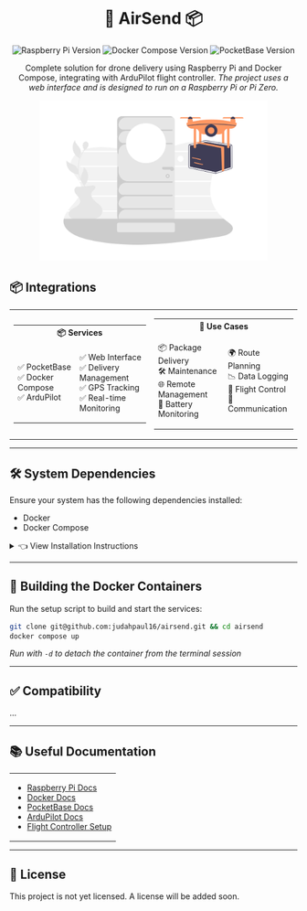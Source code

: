 <div align="center">

# 🚁 AirSend 📦

![Raspberry Pi Version](https://img.shields.io/badge/Raspberry_Pi-Zero%20%2F%204B-red?style=flat-square&logo=raspberry-pi)
![Docker Compose Version](https://img.shields.io/badge/Docker%20Compose-v2.27.1-blue?style=flat-square&logo=docker)
![PocketBase Version](https://img.shields.io/badge/PocketBase-v0.22.14-green?style=flat-square&logo=pocketbase)

Complete solution for drone delivery using Raspberry Pi and Docker Compose, integrating with ArduPilot flight controller. *The project uses a web interface and is designed to run on a Raspberry Pi or Pi Zero.*

<img src="screenshots/drone.png" alt="Illustration" width="400"/>

</div>

## 📦 Integrations

<table align="center">

<tr>
<td>
  
<table>
<th colspan="2" style="text-align: center;">📦 Services</th>
<tr>
<td>
      
✅ PocketBase  
✅ Docker Compose  
✅ ArduPilot  

</td>
<td>

✅ Web Interface  
✅ Delivery Management  
✅ GPS Tracking  
✅ Real-time Monitoring  

</td>
</tr>
</table>

</td>
<td>
    
<table>
<th colspan="2" style="text-align: center;">🔧 Use Cases</th>
<tr>
<td>
      
📦 Package Delivery  
🛠️ Maintenance  
🌐 Remote Management  
🔋 Battery Monitoring  

</td>
<td>

🌍 Route Planning  
📉 Data Logging  
🚁 Flight Control  
📡 Communication  

</td>
</tr>
</table>

</td>
</tr>

</table>

---

## 🛠 System Dependencies

Ensure your system has the following dependencies installed:
- Docker
- Docker Compose

<details>
<summary>👈 View Installation Instructions</summary>
<p>

**Install Docker:**
```bash
curl -fsSL https://get.docker.com -o get-docker.sh
sudo sh get-docker.sh
```

**Install Docker Compose:**
```bash
sudo apt-get install -y docker-compose
```

</p>
</details>

---

## 🐳 Building the Docker Containers
Run the setup script to build and start the services:
```bash
git clone git@github.com:judahpaul16/airsend.git && cd airsend
docker compose up
```
*Run with `-d` to detach the container from the terminal session*

---

## ✅ Compatibility
...

---

## 📚 Useful Documentation

<table align="center">
<tr>
<td>

- [Raspberry Pi Docs](https://www.raspberrypi.com/documentation)
- [Docker Docs](https://docs.docker.com/)
- [PocketBase Docs](https://pocketbase.io/docs/)
- [ArduPilot Docs](https://ardupilot.org/ardupilot/index.html)
- [Flight Controller Setup](https://ardupilot.org/copter/docs/initial-setup.html)

</td>
</tr>
</table>

---

## 📜 License
This project is not yet licensed. A license will be added soon.